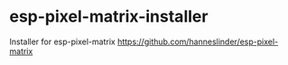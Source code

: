 # esp-pixel-matrix-installer
Installer for esp-pixel-matrix
https://github.com/hanneslinder/esp-pixel-matrix
